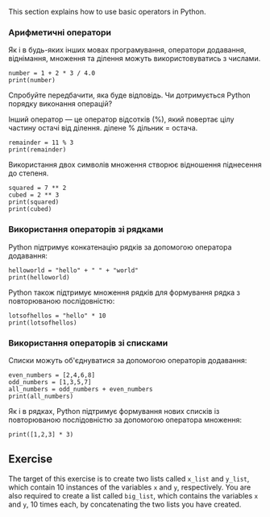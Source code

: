 This section explains how to use basic operators in Python.

### Арифметичні оператори       

Як і в будь-яких інших мовах програмування, оператори додавання, віднімання, множення та ділення можуть використовуватись з числами.<br>

    number = 1 + 2 * 3 / 4.0
    print(number)

Спробуйте передбачити, яка буде відповідь. Чи дотримується Python порядку виконання операцій?

Інший оператор — це оператор відсотків (%), який повертає цілу частину остачі від ділення. ділене % дільник = остача.

    remainder = 11 % 3
    print(remainder)

Використання двох символів множення створює відношення піднесення до степеня.

    squared = 7 ** 2
    cubed = 2 ** 3
    print(squared)
    print(cubed)

### Використання операторів зі рядками

Python підтримує конкатенацію рядків за допомогою оператора додавання:

    helloworld = "hello" + " " + "world"
    print(helloworld)

Python також підтримує множення рядків для формування рядка з повторюваною послідовністю:

    lotsofhellos = "hello" * 10
    print(lotsofhellos)

### Використання операторів зі списками

Списки можуть об'єднуватися за допомогою операторів додавання:

    even_numbers = [2,4,6,8]
    odd_numbers = [1,3,5,7]
    all_numbers = odd_numbers + even_numbers
    print(all_numbers)

Як і в рядках, Python підтримує формування нових списків із повторюваною послідовністю за допомогою оператора множення:

    print([1,2,3] * 3)

Exercise
--------

The target of this exercise is to create two lists called `x_list` and `y_list`, which contain 10 instances of the variables `x` and `y`, respectively. You are also required to create a list called `big_list`, which contains the variables `x` and `y`, 10 times each, by concatenating the two lists you have created.